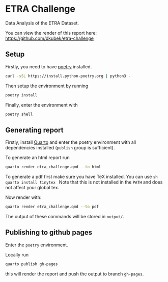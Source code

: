 # ETRA Challenge

Data Analysis of the ETRA Dataset.

You can view the render of this report here: 
https://github.com/dkubek/etra-challenge

## Setup

Firstly, you need to have [poetry](https://python-poetry.org/docs/) installed.
```sh
curl -sSL https://install.python-poetry.org | python3 -
```

Then setup the environment by running
```sh
poetry install
```

Finally, enter the environment with
```sh
poetry shell
```

## Generating report

Firstly, install [Quarto](https://quarto.org/docs/get-started/index.html) and
enter the poetry environment with all dependencies installed (``publish`` group
is sufficient).

To generate an html report run
```sh
quarto render etra_challenge.qmd --to html
```

To generate a pdf first make sure you have TeX installed. You can use
``sh
quarto install tinytex
``
Note that this is not installed in the ``PATH`` and does not affect your global
tex.

Now render with:
```sh
quarto render etra_challenge.qmd --to pdf
```

The output of these commands will be stored in ``output/``.

## Publishing to github pages

Enter the ``poetry`` environment.

Locally run
```sh
quarto publish gh-pages
```
this will render the report and push the output to branch ``gh-pages``.
